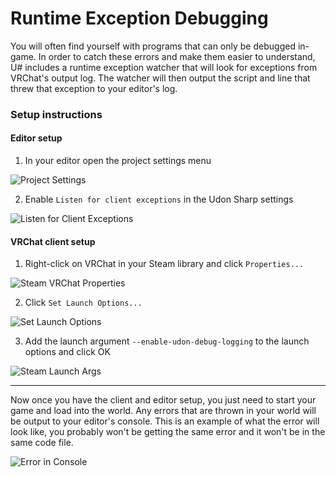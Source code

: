 # Runtime Exception Debugging

You will often find yourself with programs that can only be debugged in-game. In order to catch these errors and make them easier to understand, U# includes a runtime exception watcher that will look for exceptions from VRChat's output log. The watcher will then output the script and line that threw that exception to your editor's log.

### Setup instructions
#### Editor setup
1. In your editor open the project settings menu 

![Project Settings](/images/red-1.png)

2. Enable `Listen for client exceptions` in the Udon Sharp settings 

![Listen for Client Exceptions](/images/red-2.png)

#### VRChat client setup
1. Right-click on VRChat in your Steam library and click `Properties...`

![Steam VRChat Properties](/images/red-3.png)

2. Click `Set Launch Options...`

![Set Launch Options](/images/red-4.png)

3. Add the launch argument `--enable-udon-debug-logging` to the launch options and click OK

![Steam Launch Args](/images/red-5.png)


***

Now once you have the client and editor setup, you just need to start your game and load into the world. Any errors that are thrown in your world will be output to your editor's console. This is an example of what the error will look like, you probably won't be getting the same error and it won't be in the same code file.

![Error in Console](/images/red-6.png)